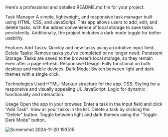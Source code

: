 
Here’s a professional and detailed README.md file for your project:

Task Manager
A simple, lightweight, and responsive task manager built using HTML, CSS, and JavaScript. This app allows users to add, edit, and delete tasks, with the added convenience of local storage to save tasks persistently. Additionally, the project includes a dark mode toggle for better usability.

Features
Add Tasks: Quickly add new tasks using an intuitive input field.
Delete Tasks: Remove tasks you’ve completed or no longer need.
Persistent Storage: Tasks are saved to the browser’s local storage, so they remain even after a page refresh.
Responsive Design: Fully functional on both desktop and mobile devices.
Dark Mode: Switch between light and dark themes with a single click.

Technologies Used
HTML: Markup structure for the app.
CSS: Styling for a responsive and visually appealing UI.
JavaScript: Logic for dynamic functionality and interaction.

Usage
Open the app in your browser.
Enter a task in the input field and click "Add Task".
View all your tasks in the list.
Delete a task by clicking the "Delete" button.
Toggle between light and dark themes using the "Toggle Dark Mode" button.

![Screenshot 2024-11-20 193515](https://github.com/user-attachments/assets/fd3f10f7-1f57-4918-8f6d-07a37e346cf8)
